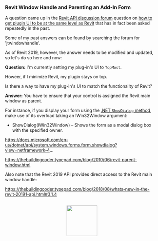 <head>
<meta http-equiv="Content-Type" content="text/html; charset=utf-8">
<link rel="stylesheet" type="text/css" href="bc.css">
<script src="https://cdn.rawgit.com/google/code-prettify/master/loader/run_prettify.js" type="text/javascript"></script>
</head>

<!---

- https://forums.autodesk.com/t5/revit-api-forum/how-to-get-plugin-ui-to-be-at-the-same-level-as-revit/m-p/8392848
  asked a number of times.

- https://github.com/jeremytammik/the_building_coder_samples/issues/8
  Q: the "cmdpresskey" method worked for me since Revit 2014 - Revit 2018.
  I made keyboard shortcuts for many commands like Textnotes, Dimensions.
  But, I could not make these keyboard shortcuts work anymore for Revit 2019.
  A: Ok, I see the code now in CmdPressKeys.cs. Sorry for my case sensitivity. The problem is presumably caused by the line
    IntPtr revitHandle = System.Diagnostics.Process
     .GetCurrentProcess().MainWindowHandle;
  Please refer to this explanation:
  https://thebuildingcoder.typepad.com/blog/2017/10/modeless-form-keep-revit-focus-and-on-top.html#10
  The solution is given here:
  https://thebuildingcoder.typepad.com/blog/2018/04/whats-new-in-the-revit-2019-api.html#4.1.4
  use UiApplication MainWindowHandle to address issue #8
  I modified the code to use UiApplication MainWindowHandle to address issue #8 and removed use of JtWindowHandle in release 2019.0.143.10. please test and confirm that it works.
  1.4. UI API changes
  1.4.1. Main window handle access
  Two new properties allow access to the handle of the Revit main window:
  Autodesk.Revit.UI.UIApplication.MainWindowHandle
  Autodesk.Revit.UI.UIControlledApplication.MainWindowHandle
  This handle should be used when displaying modal dialogs and message windows to insure that they are properly parented. Use these properties instead of System.Diagnostics.Process.GetCurrentProcess().MainWindowHandle, which is no longer a reliable method for retrieving the main window handle starting with Revit 2019.
  Also cf. [](https://forums.autodesk.com/t5/revit-api-forum/assign-a-name-to-a-string-c-process-getcurrentprocess/m-p/8365316)
  To get a text from an IntPtr window handle:
  https://www.pinvoke.net/default.aspx/user32/getwindowtext.html?diff=y
  Revitalizer

 in the #RevitAPI @AutodeskForge @AutodeskRevit #bim #DynamoBim #ForgeDevCon

&ndash; 
...

-->

### Revit Window Handle and Parenting an Add-In Form

A question came up in 
the [Revit API discussion forum](http://forums.autodesk.com/t5/revit-api-forum/bd-p/160) question
on [how to get plugin UI to be at the same level as Revit](https://forums.autodesk.com/t5/revit-api-forum/how-to-get-plugin-ui-to-be-at-the-same-level-as-revit/m-p/8392848) that
has in fact been asked repeatedly in the past.

Some of my past answers can be found by searching the forum for 'jtwindowhandle'.

As of Revit 2019, however, the answer needs to be modified and updated, so let's do so here and now:

**Question:** I'm currently setting my plug-in's UI to `TopMost`.

Howeer, if I minimize Revit, my plugin stays on top.

Is there a way to have my plug-in's UI to match the functionality of Revit?

**Answer:** You have to ensure that your control is assigned the Revit main window as parent.

For instance, if you display your form using
the [.NET `ShowDialog` method](https://docs.microsoft.com/en-us/dotnet/api/system.windows.forms.form.showdialog),
make use of its overload taking an IWin32Window argument:

- ShowDialog(IWin32Window) &ndash; Shows the form as a modal dialog box with the specified owner.

https://docs.microsoft.com/en-us/dotnet/api/system.windows.forms.form.showdialog?view=netframework-4...

https://thebuildingcoder.typepad.com/blog/2010/06/revit-parent-window.html

Also note that the Revit 2019 API provides direct access to the Revit main window handle:

https://thebuildingcoder.typepad.com/blog/2018/08/whats-new-in-the-revit-20191-api.html#3.1.4


<pre class="code">
</pre>

<center>
<img src="img/.png" alt="" width="100">
</center>

